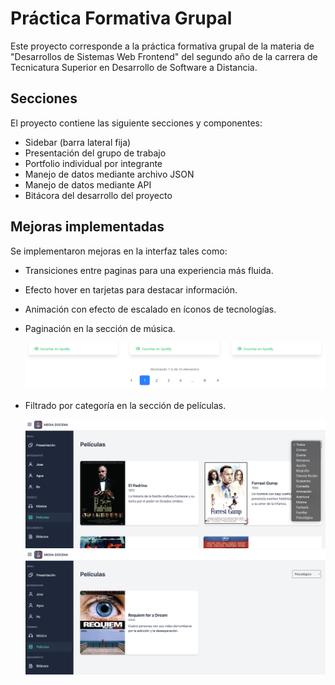 # Práctica Formativa Grupal

Este proyecto corresponde a la práctica formativa grupal de la materia de "Desarrollos de Sistemas Web Frontend" del segundo año de la carrera de Tecnicatura Superior en Desarrollo de Software a Distancia.

## Secciones

El proyecto contiene las siguiente secciones y componentes:

- Sidebar (barra lateral fija)
- Presentación del grupo de trabajo
- Portfolio individual por integrante
- Manejo de datos mediante archivo JSON
- Manejo de datos mediante API
- Bitácora del desarrollo del proyecto

## Mejoras implementadas

Se implementaron mejoras en la interfaz tales como:

- Transiciones entre paginas para una experiencia más fluida.
- Efecto hover en tarjetas para destacar información.
- Animación con efecto de escalado en íconos de tecnologías.
- Paginación en la sección de música.

  <img src='src/assets/img/Paginacion.png' width='600px'>

- Filtrado por categoría en la sección de películas.

  <img src='src/assets/img/filtrado1.png' width='600px'>

  <img src='src/assets/img/filtrado2.png' width='600px'>
